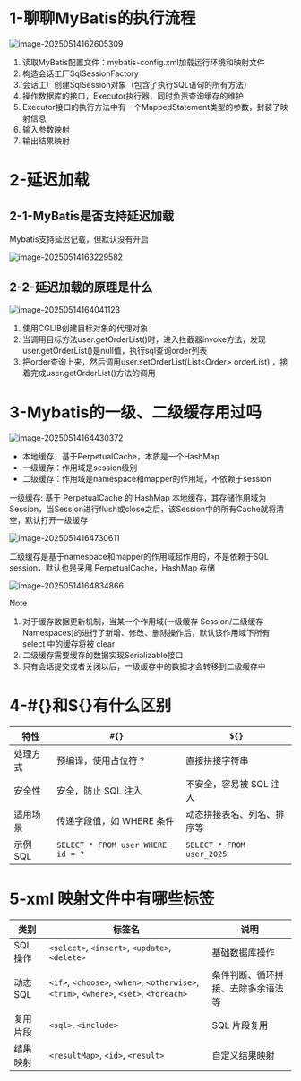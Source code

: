 # 1-聊聊MyBatis的执行流程

![image-20250514162605309](https://picgo-zjp.oss-cn-shenzhen.aliyuncs.com/image-20250514162605309.png)

1. 读取MyBatis配置文件：mybatis-config.xml加载运行环境和映射文件
2. 构造会话工厂SqlSessionFactory
3. 会话工厂创建SqlSession对象（包含了执行SQL语句的所有方法）
4. 操作数据库的接口，Executor执行器，同时负责查询缓存的维护
5. Executor接口的执行方法中有一个MappedStatement类型的参数，封装了映射信息
6. 输入参数映射
7. 输出结果映射



# 2-延迟加载

## 2-1-MyBatis是否支持延迟加载

Mybatis支持延迟记载，但默认没有开启

![image-20250514163229582](https://picgo-zjp.oss-cn-shenzhen.aliyuncs.com/image-20250514163229582.png)



## 2-2-延迟加载的原理是什么

![image-20250514164041123](https://picgo-zjp.oss-cn-shenzhen.aliyuncs.com/image-20250514164041123.png)

1. 使用CGLIB创建目标对象的代理对象
2. 当调用目标方法user.getOrderList()时，进入拦截器invoke方法，发现user.getOrderList()是null值，执行sql查询order列表
3. 把order查询上来，然后调用user.setOrderList(List\<Order> orderList) ，接着完成user.getOrderList()方法的调用



# 3-Mybatis的一级、二级缓存用过吗

![image-20250514164430372](https://picgo-zjp.oss-cn-shenzhen.aliyuncs.com/image-20250514164430372.png)

- 本地缓存，基于PerpetualCache，本质是一个HashMap
- 一级缓存：作用域是session级别
- 二级缓存：作用域是namespace和mapper的作用域，不依赖于session



一级缓存: 基于 PerpetualCache 的 HashMap 本地缓存，其存储作用域为 Session，当Session进行flush或close之后，该Session中的所有Cache就将清空，默认打开一级缓存

![image-20250514164730611](https://picgo-zjp.oss-cn-shenzhen.aliyuncs.com/image-20250514164730611.png)

二级缓存是基于namespace和mapper的作用域起作用的，不是依赖于SQL session，默认也是采用 PerpetualCache，HashMap 存储

![image-20250514164834866](https://picgo-zjp.oss-cn-shenzhen.aliyuncs.com/image-20250514164834866.png)

> [!NOTE]
>
> 1. 对于缓存数据更新机制，当某一个作用域(一级缓存 Session/二级缓存Namespaces)的进行了新增、修改、删除操作后，默认该作用域下所有 select 中的缓存将被 clear
> 2. 二级缓存需要缓存的数据实现Serializable接口
> 3. 只有会话提交或者关闭以后，一级缓存中的数据才会转移到二级缓存中



# 4-\#{}和${}有什么区别

| 特性     | `#{}`                             | `${}`                      |
| -------- | --------------------------------- | -------------------------- |
| 处理方式 | 预编译，使用占位符 ?              | 直接拼接字符串             |
| 安全性   | 安全，防止 SQL 注入               | 不安全，容易被 SQL 注入    |
| 适用场景 | 传递字段值，如 WHERE 条件         | 动态拼接表名、列名、排序等 |
| 示例 SQL | `SELECT * FROM user WHERE id = ?` | `SELECT * FROM user_2025`  |



# 5-xml 映射文件中有哪些标签

| 类别     | 标签名                                                       | 说明                               |
| -------- | ------------------------------------------------------------ | ---------------------------------- |
| SQL 操作 | `<select>`, `<insert>`, `<update>`, `<delete>`               | 基础数据库操作                     |
| 动态 SQL | `<if>`, `<choose>`, `<when>`, `<otherwise>`, `<trim>`, `<where>`, `<set>`, `<foreach>` | 条件判断、循环拼接、去除多余语法等 |
| 复用片段 | `<sql>`, `<include>`                                         | SQL 片段复用                       |
| 结果映射 | `<resultMap>`, `<id>`, `<result>`                            | 自定义结果映射                     |